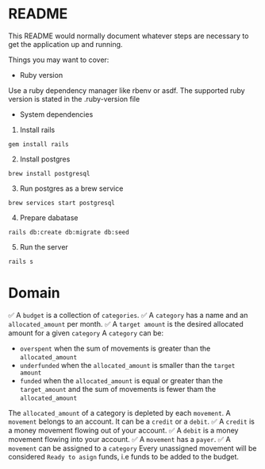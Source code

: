 # README

This README would normally document whatever steps are necessary to get the
application up and running.

Things you may want to cover:

* Ruby version

Use a ruby dependency manager like rbenv or asdf. The supported ruby version is stated in the .ruby-version file

* System dependencies

1. Install rails

`gem install rails`

2. Install postgres

`brew install postgresql`

3. Run postgres as a brew service

`brew services start postgresql`

4. Prepare dabatase

`rails db:create db:migrate db:seed`

5. Run the server

`rails s`

# Domain

✅ A `budget` is a collection of `categories`.
✅ A `category` has a name and an `allocated_amount` per month. 
✅ A `target amount` is the desired allocated amount for a given `category`
A `category` can be:
- `overspent` when the sum of movements is greater than the `allocated_amount`
- `underfunded` when the `allocated_amount` is smaller than the `target amount`
- `funded` when the `allocated_amount` is equal or greater than the `target_amount` and the sum of movements is fewer tham the `allocated_amount`


The `allocated_amount` of a category is depleted by each `movement`.
A `movement` belongs to an account. It can be a `credit` or a `debit`.
✅ A `credit` is a money movement flowing out of your account.
✅ A `debit` is a money movement flowing into your account.
✅ A `movement` has a `payer`.
✅ A `movement` can be assigned to a `category`
Every unassigned movement will be considered `Ready to asign` funds, i.e funds to be added to the budget.

